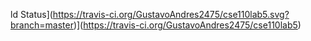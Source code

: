 ld Status](https://travis-ci.org/GustavoAndres2475/cse110lab5.svg?branch=master)](https://travis-ci.org/GustavoAndres2475/cse110lab5)
